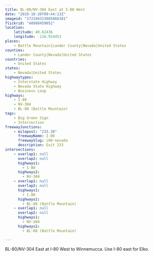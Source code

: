 ```yaml
---
title: BL-80/NV-304 East at I-80 West
date: "2019-10-20T09:44:13Z"
imageid: "272194323085066381"
flickrid: "48988459051"
location:
    latitude: 40.62436
    longitude: -116.914453
places:
    - Battle Mountain|Lander County|Nevada|United States
counties:
    - Lander County|Nevada|United States
countries:
    - United States
states:
    - Nevada|United States
highwaytypes:
    - Interstate Highway
    - Nevada State Highway
    - Business Loop
highways:
    - I-80
    - NV-304
    - BL-80 (Battle Mountain)
tags:
    - Big Green Sign
    - Intersection
freewayJunctions:
    - milepost: "233.38"
      freewayName: I-80
      freewaySlug: i80-nevada
      description: Exit 233
intersections:
    - overlap1: null
      overlap2: null
      highways1:
        - I-80
      highways2:
        - NV-304
    - overlap1: null
      overlap2: null
      highways1:
        - I-80
      highways2:
        - BL-80 (Battle Mountain)
    - overlap1: null
      overlap2: null
      highways1:
        - NV-304
      highways2:
        - BL-80 (Battle Mountain)

---
```

BL-80/NV-304 East at I-80 West to Winnemucca.  Use I-80 east for Elko.